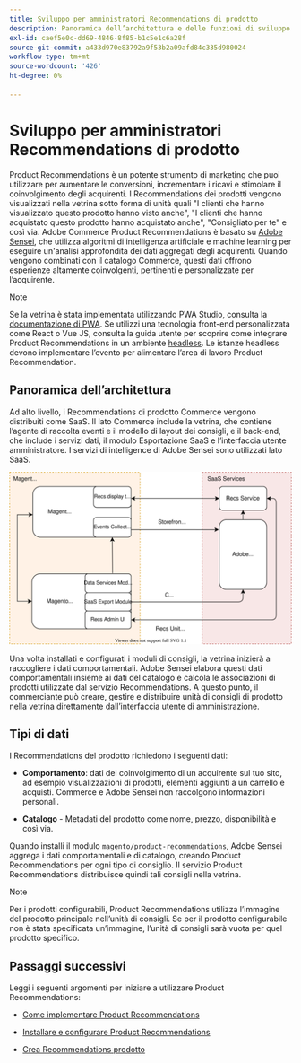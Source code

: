 ```yaml
---
title: Sviluppo per amministratori Recommendations di prodotto
description: Panoramica dell’architettura e delle funzioni di sviluppo di Product Recommendations.
exl-id: caef5e0c-dd69-4846-8f85-b1c5e1c6a28f
source-git-commit: a433d970e83792a9f53b2a09afd84c335d980024
workflow-type: tm+mt
source-wordcount: '426'
ht-degree: 0%

---
```


# Sviluppo per amministratori Recommendations di prodotto

Product Recommendations è un potente strumento di marketing che puoi utilizzare per aumentare le conversioni, incrementare i ricavi e stimolare il coinvolgimento degli acquirenti. I Recommendations dei prodotti vengono visualizzati nella vetrina sotto forma di unità quali &quot;I clienti che hanno visualizzato questo prodotto hanno visto anche&quot;, &quot;I clienti che hanno acquistato questo prodotto hanno acquistato anche&quot;, &quot;Consigliato per te&quot; e così via. Adobe Commerce Product Recommendations è basato su [Adobe Sensei](https://www.adobe.com/sensei.html), che utilizza algoritmi di intelligenza artificiale e machine learning per eseguire un&#39;analisi approfondita dei dati aggregati degli acquirenti. Quando vengono combinati con il catalogo Commerce, questi dati offrono esperienze altamente coinvolgenti, pertinenti e personalizzate per l’acquirente.

>[!NOTE]
>
>Se la vetrina è stata implementata utilizzando PWA Studio, consulta la [documentazione di PWA](https://developer.adobe.com/commerce/pwa-studio/integrations/product-recommendations/). Se utilizzi una tecnologia front-end personalizzata come React o Vue JS, consulta la guida utente per scoprire come integrare Product Recommendations in un ambiente [headless](headless.md). Le istanze headless devono implementare l’evento per alimentare l’area di lavoro Product Recommendation.

## Panoramica dell’architettura

Ad alto livello, i Recommendations di prodotto Commerce vengono distribuiti come SaaS. Il lato Commerce include la vetrina, che contiene l’agente di raccolta eventi e il modello di layout dei consigli, e il back-end, che include i servizi dati, il modulo Esportazione SaaS e l’interfaccia utente amministratore. I servizi di intelligence di Adobe Sensei sono utilizzati lato SaaS.

![Diagramma dell&#39;architettura dei consigli di prodotto](assets/arch-diag-sensei.svg)

Una volta installati e configurati i moduli di consigli, la vetrina inizierà a raccogliere i dati comportamentali. Adobe Sensei elabora questi dati comportamentali insieme ai dati del catalogo e calcola le associazioni di prodotti utilizzate dal servizio Recommendations. A questo punto, il commerciante può creare, gestire e distribuire unità di consigli di prodotto nella vetrina direttamente dall’interfaccia utente di amministrazione.

## Tipi di dati

I Recommendations del prodotto richiedono i seguenti dati:

- **Comportamento**: dati del coinvolgimento di un acquirente sul tuo sito, ad esempio visualizzazioni di prodotti, elementi aggiunti a un carrello e acquisti. Commerce e Adobe Sensei non raccolgono informazioni personali.

- **Catalogo** - Metadati del prodotto come nome, prezzo, disponibilità e così via.

Quando installi il modulo `magento/product-recommendations`, Adobe Sensei aggrega i dati comportamentali e di catalogo, creando Product Recommendations per ogni tipo di consiglio. Il servizio Product Recommendations distribuisce quindi tali consigli nella vetrina.

>[!NOTE]
>
>Per i prodotti configurabili, Product Recommendations utilizza l’immagine del prodotto principale nell’unità di consigli. Se per il prodotto configurabile non è stata specificata un’immagine, l’unità di consigli sarà vuota per quel prodotto specifico.

## Passaggi successivi

Leggi i seguenti argomenti per iniziare a utilizzare Product Recommendations:

- [Come implementare Product Recommendations](implementation-workflow.md)

- [Installare e configurare Product Recommendations](install-configure.md)

- [Crea Recommendations prodotto](create.md)
